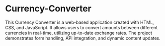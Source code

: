 # Currency-Converter
This Currency Converter is a web-based application created with HTML, CSS, and JavaScript. It allows users to convert amounts between different currencies in real-time, utilizing up-to-date exchange rates. The project demonstrates form handling, API integration, and dynamic content updates.
